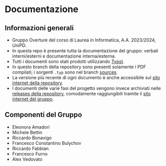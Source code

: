# Documentazione

## Informazioni generali
- Gruppo Overture del corso di Laurea in Informatica, A.A. 2023/2024, UniPD.
- In questa repo è presente tutta la documentazione del gruppo: verbali interni/esterni e documentazione interna/esterna.
- Tutti i documenti sono stati prodotti utilizzando [Typst](https://typst.app/).
- In questo branch della repository sono presenti solamente i PDF compilati; i sorgenti `.typ` sono nel branch [sources](https://github.com/overture-unipd/docs/tree/sources).
- La versione più recente di ogni documento è anche accessibile sul [sito internet della repository](https://overture-unipd.github.io/docs).
- I documenti delle varie fasi del progetto vengono invece archiviati nelle [releases della repository](https://github.com/overture-unipd/docs/releases), comodamente raggiungibili tramite il [sito internet del gruppo](https://overture-unipd.github.io/).

## Componenti del Gruppo

- Eleonora Amadori
- Michele Bettin
- Riccardo Bonavigo
- Francesco Constantino Bulychov
- Riccardo Fabbian
- Francesco Furno
- Alex Vedovato
